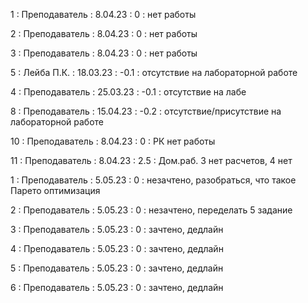 1 : Преподаватель : 8.04.23 : 0 : нет работы

2 : Преподаватель : 8.04.23 : 0 : нет работы

3 : Преподаватель : 8.04.23 : 0 : нет работы

5 : Лейба П.К. : 18.03.23 : -0.1 : отсутствие на лабораторной работе

4 : Преподаватель : 25.03.23 : -0.1 : отсутствие на лабе

8 : Преподаватель : 15.04.23 : -0.2 : отсутствие/присутствие на лабораторной работе

10 : Преподаватель : 8.04.23 : 0 : РК нет работы

11 : Преподаватель : 8.04.23 : 2.5 : Дом.раб. 3 нет расчетов, 4 нет

1 : Преподаватель : 5.05.23 : 0 : незачтено, разобраться, что такое Парето оптимизация

2 : Преподаватель : 5.05.23 : 0 : незачтено, переделать 5 задание

3 : Преподаватель : 5.05.23 : 0 : зачтено, дедлайн

4 : Преподаватель : 5.05.23 : 0 : зачтено, дедлайн

5 : Преподаватель : 5.05.23 : 0 : зачтено, дедлайн

6 : Преподаватель : 5.05.23 : 0 : зачтено, дедлайн
